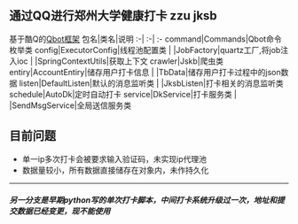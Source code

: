 ## 通过QQ进行郑州大学健康打卡 zzu jksb
基于酷Q的[Qbot框架](https://github.com/ForteScarlet/simple-robot-core)
包名|类名|说明
  :-|  :-|  :-
command|Commands|Qbot命令枚举类
config|ExecutorConfig|线程池配置类
| |JobFactory|quartz工厂,将job注入ioc
| |SpringContextUtils|获取上下文
crawler|Jskb|爬虫类
entiry|AccountEntiry|储存用户打卡信息
| |TbData|储存用户打卡过程中的json数据
listen|DefaultListen|默认的消息监听类
| |JksbListen|打卡相关的消息监听类
schedule|AutoDk|定时自动打卡
service|DkService|打卡服务类
| |SendMsgService|全局送信服务类

## 目前问题
* 单一ip多次打卡会被要求输入验证码，未实现ip代理池
* 数据量较小，所有数据直接储存在对象内，未作持久化

---
##### 另一分支是早期python写的单次打卡脚本，中间打卡系统升级过一次，地址和提交数据已经变更，现不能使用
